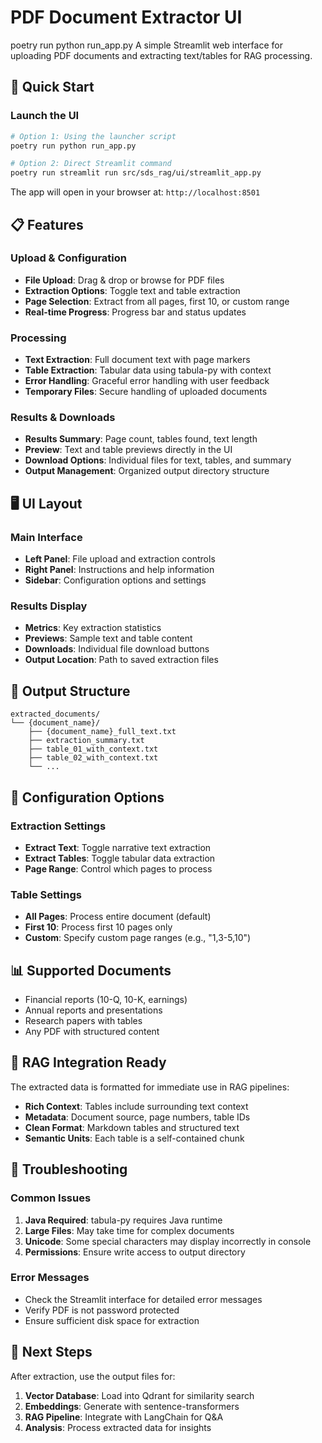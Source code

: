 # PDF Document Extractor UI
 poetry run python run_app.py
A simple Streamlit web interface for uploading PDF documents and extracting text/tables for RAG processing.

## 🚀 Quick Start

### Launch the UI
```bash
# Option 1: Using the launcher script
poetry run python run_app.py

# Option 2: Direct Streamlit command
poetry run streamlit run src/sds_rag/ui/streamlit_app.py
```

The app will open in your browser at: `http://localhost:8501`

## 📋 Features

### Upload & Configuration
- **File Upload**: Drag & drop or browse for PDF files
- **Extraction Options**: Toggle text and table extraction
- **Page Selection**: Extract from all pages, first 10, or custom range
- **Real-time Progress**: Progress bar and status updates

### Processing
- **Text Extraction**: Full document text with page markers
- **Table Extraction**: Tabular data using tabula-py with context
- **Error Handling**: Graceful error handling with user feedback
- **Temporary Files**: Secure handling of uploaded documents

### Results & Downloads
- **Results Summary**: Page count, tables found, text length
- **Preview**: Text and table previews directly in the UI
- **Download Options**: Individual files for text, tables, and summary
- **Output Management**: Organized output directory structure

## 🖥️ UI Layout

### Main Interface
- **Left Panel**: File upload and extraction controls
- **Right Panel**: Instructions and help information
- **Sidebar**: Configuration options and settings

### Results Display
- **Metrics**: Key extraction statistics
- **Previews**: Sample text and table content
- **Downloads**: Individual file download buttons
- **Output Location**: Path to saved extraction files

## 📁 Output Structure

```
extracted_documents/
└── {document_name}/
    ├── {document_name}_full_text.txt
    ├── extraction_summary.txt
    ├── table_01_with_context.txt
    ├── table_02_with_context.txt
    └── ...
```

## 🔧 Configuration Options

### Extraction Settings
- **Extract Text**: Toggle narrative text extraction
- **Extract Tables**: Toggle tabular data extraction
- **Page Range**: Control which pages to process

### Table Settings
- **All Pages**: Process entire document (default)
- **First 10**: Process first 10 pages only
- **Custom**: Specify custom page ranges (e.g., "1,3-5,10")

## 📊 Supported Documents

- Financial reports (10-Q, 10-K, earnings)
- Annual reports and presentations
- Research papers with tables
- Any PDF with structured content

## 🎯 RAG Integration Ready

The extracted data is formatted for immediate use in RAG pipelines:

- **Rich Context**: Tables include surrounding text context
- **Metadata**: Document source, page numbers, table IDs
- **Clean Format**: Markdown tables and structured text
- **Semantic Units**: Each table is a self-contained chunk

## 🐛 Troubleshooting

### Common Issues
1. **Java Required**: tabula-py requires Java runtime
2. **Large Files**: May take time for complex documents
3. **Unicode**: Some special characters may display incorrectly in console
4. **Permissions**: Ensure write access to output directory

### Error Messages
- Check the Streamlit interface for detailed error messages
- Verify PDF is not password protected
- Ensure sufficient disk space for extraction

## 🔄 Next Steps

After extraction, use the output files for:
1. **Vector Database**: Load into Qdrant for similarity search
2. **Embeddings**: Generate with sentence-transformers
3. **RAG Pipeline**: Integrate with LangChain for Q&A
4. **Analysis**: Process extracted data for insights